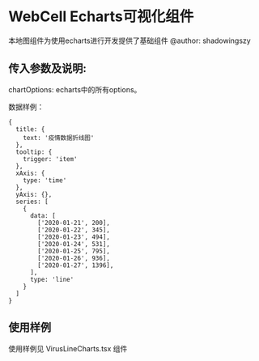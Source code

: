 # WebCell Echarts可视化组件
本地图组件为使用echarts进行开发提供了基础组件
@author: shadowingszy

## 传入参数及说明:
chartOptions: echarts中的所有options。


数据样例：
```
{
  title: {
    text: '疫情数据折线图'
  },
  tooltip: {
    trigger: 'item'
  },
  xAxis: {
    type: 'time'
  },
  yAxis: {},
  series: [
    {
      data: [
        ['2020-01-21', 200],
        ['2020-01-22', 345],
        ['2020-01-23', 494],
        ['2020-01-24', 531],
        ['2020-01-25', 795],
        ['2020-01-26', 936],
        ['2020-01-27', 1396],
      ],
      type: 'line'
    }
  ]
}
```

## 使用样例

使用样例见 VirusLineCharts.tsx 组件
